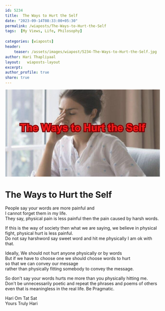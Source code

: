 ```yaml
---        
id: 5234  
title:  The Ways to Hurt the Self          
date: "2023-09-14T08:33:00+05:30"        
permalink: /wiaposts/The-Ways-to-Hurt-the-Self      
tags:  [My Views, Life, Philosophy]         
        
categories: [wiaposts] 
header:        
    teaser: /assets/images/wiapost/5234-The-Ways-to-Hurt-the-Self.jpg        
author: Hari Thapliyaal        
layout:   wiaposts-layout
excerpt:        
author_profile: true        
share: true        
---        
```

        
![The Ways to Hurt the Self](/assets/images/wiapost/5234-The-Ways-to-Hurt-the-Self.jpg)     
    
# The Ways to Hurt the Self    
      
People say your words are more painful and    
I cannot forget them in my life.   
They say, physical pain is less painful then the pain caused by harsh words.

If this is the way of society then 
what we are saying, we believe in physical fight, physical hurt is less painful.   
Do not say harshword say sweet word and hit me physically I am ok with that.

Ideally, We should not hurt anyone physically or by words    
But if we have to choose one we should choose words to hurt    
so that we can convey our message    
rather than physically fitting somebody to convey the message.

So don't say your words hurts me more than you physically hitting me.   
Don't be unnecessarily poetic and repeat the phrases and poems of others   
even that is meaningless in the real life. Be Pragmatic.


Hari Om Tat Sat   
Yours Truly Hari


